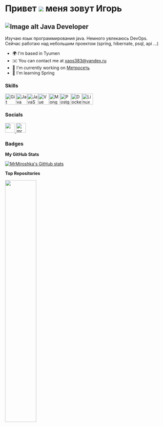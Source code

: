 Привет ![](https://user-images.githubusercontent.com/18350557/176309783-0785949b-9127-417c-8b55-ab5a4333674e.gif) меня зовут Игорь
=============================================================================================================================
![Image alt](https://disk.yandex.ru/i/-AVQBKavCn3uvw)
Java Developer
--------------

Изучаю язык программирования java. Немного увлекаюсь DevOps. Сейчас работаю над небольшим проектом (spring, hibernate, psql, api ...)

* 🌍  I'm based in Tyumen
* ✉️  You can contact me at [xaos383@yandex.ru](mailto:xaos383@yandex.ru)
* 🚀  I'm currently working on [Метросеть](http://(s)://www.metro-set.ru/)
* 🧠  I'm learning Spring

### Skills

<p align="left">
<a href="https://git-scm.com/" target="_blank" rel="noreferrer"><img src="https://raw.githubusercontent.com/danielcranney/readme-generator/main/public/icons/skills/git-colored.svg" width="36" height="36" alt="Git" /></a><a href="https://www.oracle.com/java/" target="_blank" rel="noreferrer"><img src="https://raw.githubusercontent.com/danielcranney/readme-generator/main/public/icons/skills/java-colored.svg" width="36" height="36" alt="Java" /></a><a href="https://developer.mozilla.org/en-US/docs/Web/JavaScript" target="_blank" rel="noreferrer"><img src="https://raw.githubusercontent.com/danielcranney/readme-generator/main/public/icons/skills/javascript-colored.svg" width="36" height="36" alt="JavaScript" /></a><a href="https://vuejs.org/" target="_blank" rel="noreferrer"><img src="https://raw.githubusercontent.com/danielcranney/readme-generator/main/public/icons/skills/vuejs-colored.svg" width="36" height="36" alt="Vue" /></a><a href="https://www.mongodb.com/" target="_blank" rel="noreferrer"><img src="https://raw.githubusercontent.com/danielcranney/readme-generator/main/public/icons/skills/mongodb-colored.svg" width="36" height="36" alt="MongoDB" /></a><a href="https://www.postgresql.org/" target="_blank" rel="noreferrer"><img src="https://raw.githubusercontent.com/danielcranney/readme-generator/main/public/icons/skills/postgresql-colored.svg" width="36" height="36" alt="PostgreSQL" /></a><a href="https://www.docker.com/" target="_blank" rel="noreferrer"><img src="https://raw.githubusercontent.com/danielcranney/readme-generator/main/public/icons/skills/docker-colored.svg" width="36" height="36" alt="Docker" /></a><a href="https://www.linux.org" target="_blank" rel="noreferrer"><img src="https://raw.githubusercontent.com/danielcranney/readme-generator/main/public/icons/skills/linux-colored.svg" width="36" height="36" alt="Linux" /></a>
</p>

### Socials

<p align="left"> <a href="https://www.github.com/MrMiroshka" target="_blank" rel="noreferrer"> 
<picture> 
<source media="(prefers-color-scheme: dark)" srcset="https://raw.githubusercontent.com/danielcranney/readme-generator/main/public/icons/socials/github-dark.svg" />
<source media="(prefers-color-scheme: light)" srcset="https://raw.githubusercontent.com/danielcranney/readme-generator/main/public/icons/socials/github.svg" /> 
<img src="https://raw.githubusercontent.com/danielcranney/readme-generator/main/public/icons/socials/github.svg" width="32" height="32" /> 
</picture> 
</a> 
<a href="https://instagram.com/mr_miroshka" target="blank"><img src="https://raw.githubusercontent.com/rahuldkjain/github-profile-readme-generator/master/src/images/icons/Social/instagram.svg" alt="mr_miroshka" height="32" width="32" /></a>
</p>

### Badges

<b>My GitHub Stats</b>

<a href="http://www.github.com/MrMiroshka"><img src="https://github-readme-stats.vercel.app/api?username=MrMiroshka&show_icons=true&hide=&count_private=true&title_color=0891b2&text_color=ffffff&icon_color=0891b2&bg_color=1c1917&hide_border=true&show_icons=true" alt="MrMiroshka's GitHub stats" /></a>

<b>Top Repositories</b>

<div width="100%" align="center"><a href="https://github.com/MrMiroshka/astra_4_web" align="left"><img align="left" width="45%" src="https://github-readme-stats.vercel.app/api/pin/?username=MrMiroshka&repo=astra_4_web&title_color=0891b2&text_color=ffffff&icon_color=0891b2&bg_color=1c1917&hide_border=true&locale=en" /></a></div><br /><br /><br /><br /><br /><br /><br />

